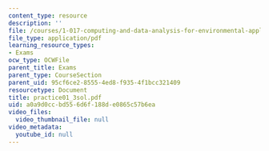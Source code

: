 ```yaml
---
content_type: resource
description: ''
file: /courses/1-017-computing-and-data-analysis-for-environmental-applications-fall-2003/a0a9d0ccbd556d6f188de0865c57b6ea_practice01_3sol.pdf
file_type: application/pdf
learning_resource_types:
- Exams
ocw_type: OCWFile
parent_title: Exams
parent_type: CourseSection
parent_uid: 95cf6ce2-8555-4ed8-f935-4f1bcc321409
resourcetype: Document
title: practice01_3sol.pdf
uid: a0a9d0cc-bd55-6d6f-188d-e0865c57b6ea
video_files:
  video_thumbnail_file: null
video_metadata:
  youtube_id: null
---
```

